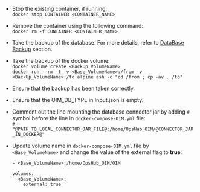 * Stop the existing container, if running:  
  ```docker stop CONTAINER <CONTAINER_NAME>```

* Remove the container using the following command:  
  ```docker rm -f CONTAINER <CONTAINER_NAME>```

* Take the backup of the database. For more details, refer to [DataBase Backup](../../manage/upgrade/taking-application-backup.md#database-backup) section.

* Take the backup of the docker volume:  
 ```docker volume create <BackUp_VolumeName>```  
  ```docker run --rm -t -v <Base_VolumeName>:/from -v <BackUp_VolumeName>:/to alpine ash -c "cd /from ; cp -av . /to"```

* Ensure that the backup has been taken correctly.
* Ensure that the OIM_DB_TYPE in Input.json is empty.

* Comment out the line mounting the database connector jar by adding `#` symbol before the line in `docker-compose-OIM.yml` file:  
  ```# - "@PATH_TO_LOCAL_CONNECTOR_JAR_FILE@:/home/OpsHub_OIM/@CONNECTOR_JAR_IN_DOCKER@"```

* Update volume name in `docker-compose-OIM.yml` file by `<Base_VolumeName>` and change the value of the external flag to **true**:
  ```
  - <Base_VolumeName>:/home/OpsHub_OIM/OIM

  volumes:
    <Base_VolumeName>:
      external: true
  ```

